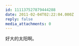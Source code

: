 ```yaml
---
id: 111137527879444288
date: 2011-02-04T02:22:04.000Z
reply: false
media_attachments: 0
---
```


好大的太阳啊。

